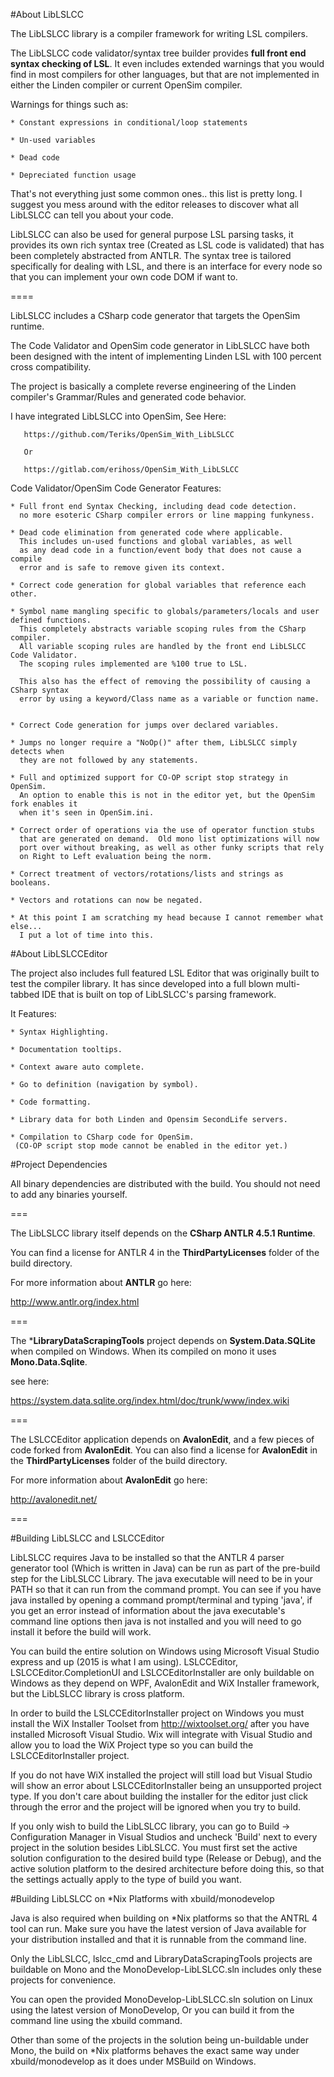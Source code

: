#About LibLSLCC 
 
The LibLSLCC library is a compiler framework for writing LSL compilers.

The LibLSLCC code validator/syntax tree builder provides **full front end syntax checking of LSL**.
It even includes extended warnings that you would find in most compilers for other languages,
but that are not implemented in either the Linden compiler or current OpenSim compiler.


Warnings for things such as: 

	* Constant expressions in conditional/loop statements
	
	* Un-used variables
	
	* Dead code
	
	* Depreciated function usage
	
	
That's not everything just some common ones.. this list is pretty long.
I suggest you mess around with the editor releases to discover what all 
LibLSLCC can tell you about your code.
	
	
LibLSLCC can also be used for general purpose LSL parsing tasks, it provides
its own rich syntax tree (Created as LSL code is validated) that has been completely
abstracted from ANTLR.  The syntax tree is tailored specifically for dealing with LSL,
and there is an interface for every node so that you can implement your own code DOM 
if want to.


====


LibLSLCC includes a CSharp code generator that targets the OpenSim runtime.

The Code Validator and OpenSim code generator in LibLSLCC have both been designed
with the intent of implementing Linden LSL with 100 percent cross compatibility.

The project is basically a complete reverse engineering of the Linden compiler's
Grammar/Rules and generated code behavior.



I have integrated LibLSLCC into OpenSim, See Here:

       https://github.com/Teriks/OpenSim_With_LibLSLCC 
 
       Or 
         
       https://gitlab.com/erihoss/OpenSim_With_LibLSLCC 


	   
	   
Code Validator/OpenSim Code Generator Features:

	* Full front end Syntax Checking, including dead code detection.  
	  no more esoteric CSharp compiler errors or line mapping funkyness.
	
	* Dead code elimination from generated code where applicable.
	  This includes un-used functions and global variables, as well
	  as any dead code in a function/event body that does not cause a compile 
	  error and is safe to remove given its context.
	
	* Correct code generation for global variables that reference each other.
	
	* Symbol name mangling specific to globals/parameters/locals and user defined functions.
	  This completely abstracts variable scoping rules from the CSharp compiler.
	  All variable scoping rules are handled by the front end LibLSLCC Code Validator.
	  The scoping rules implemented are %100 true to LSL.
	  
	  This also has the effect of removing the possibility of causing a CSharp syntax
	  error by using a keyword/Class name as a variable or function name.
	  
	  
	* Correct Code generation for jumps over declared variables.
	
	* Jumps no longer require a "NoOp()" after them, LibLSLCC simply detects when
	  they are not followed by any statements.
	
	* Full and optimized support for CO-OP script stop strategy in OpenSim.
	  An option to enable this is not in the editor yet, but the OpenSim fork enables it
	  when it's seen in OpenSim.ini.
	
	* Correct order of operations via the use of operator function stubs
	  that are generated on demand.  Old mono list optimizations will now
	  port over without breaking, as well as other funky scripts that rely
	  on Right to Left evaluation being the norm.
	  
	* Correct treatment of vectors/rotations/lists and strings as booleans.
	
	* Vectors and rotations can now be negated.
	
	* At this point I am scratching my head because I cannot remember what else...
	  I put a lot of time into this.
	  
	
#About LibLSLCCEditor

  
The project also includes full featured LSL Editor that was originally built to test the compiler library.
It has since developed into a full blown multi-tabbed IDE that is built on top of LibLSLCC's parsing framework. 

It Features:
	
	* Syntax Highlighting.
	
	* Documentation tooltips.

	* Context aware auto complete.
	
	* Go to definition (navigation by symbol).
	
	* Code formatting.
	
	* Library data for both Linden and Opensim SecondLife servers. 
	
	* Compilation to CSharp code for OpenSim.
	 (CO-OP script stop mode cannot be enabled in the editor yet.)
	

 

#Project Dependencies

All binary dependencies are distributed with the build.
You should not need to add any binaries yourself.

===

The LibLSLCC library itself depends on the **CSharp ANTLR 4.5.1 Runtime**.

You can find a license for ANTLR 4 in the **ThirdPartyLicenses** folder
of the build directory.

For more information about **ANTLR** go here:

http://www.antlr.org/index.html


===

The ***LibraryDataScrapingTools** project depends on **System.Data.SQLite**
when compiled on Windows.  When its compiled on mono it uses **Mono.Data.Sqlite**.

see here: 

https://system.data.sqlite.org/index.html/doc/trunk/www/index.wiki


===

The LSLCCEditor application depends on **AvalonEdit**, and a few pieces
of code forked from **AvalonEdit**.  You can also find a license for **AvalonEdit**
in the **ThirdPartyLicenses** folder of the build directory.

 
For more information about **AvalonEdit** go here:

http://avalonedit.net/


=== 

 
 
#Building LibLSLCC and LSLCCEditor 
 
 
LibLSLCC requires Java to be installed so that the ANTLR 4 parser generator tool (Which is written in Java) can be run as
part of the pre-build step for the LibLSLCC Library.  The java executable will need to be in your PATH so that it can run from the
command prompt.  You can see if you have java installed by opening a command prompt/terminal and typing 'java', if you get an error
instead of information about the java executable's command line options then java is not installed and you will need to go
install it before the build will work.
 
You can build the entire solution on Windows using Microsoft Visual Studio express and up (2015 is what I am using).
LSLCCEditor, LSLCCEditor.CompletionUI and LSLCCEditorInstaller are only buildable on Windows as they depend on WPF, AvalonEdit
and WiX Installer framework,  but the LibLSLCC library is cross platform.
 
In order to build the LSLCCEditorInstaller project on Windows you must install the WiX Installer Toolset from http://wixtoolset.org/
after you have installed Microsoft Visual Studio.  Wix will integrate with Visual Studio and allow you to load the WiX Project
type so you can build the LSLCCEditorInstaller project.
 
If you do not have WiX installed the project will still load but Visual Studio will show an error about LSLCCEditorInstaller
being an unsupported project type.  If you don't care about building the installer for the editor just click through the error
and the project will be ignored when you try to build.
 
If you only wish to build the LibLSLCC library, you can go to Build -> Configuration Manager in Visual Studios and uncheck 'Build'
next to every project in the solution besides LibLSLCC.  You must first set the active solution configuration to the desired build
type (Release or Debug), and the active solution platform to the desired architecture before doing this, so that the settings actually
apply to the type of build you want.
 

 
#Building LibLSLCC on *Nix Platforms with xbuild/monodevelop 
 
 
Java is also required when building on *Nix platforms so that the ANTRL 4 tool can run.  Make sure you have the latest
version of Java available for your distribution installed and that it is runnable from the command line.
 
Only the LibLSLCC, lslcc_cmd and LibraryDataScrapingTools projects are buildable on Mono and the MonoDevelop-LibLSLCC.sln includes
only these projects for convenience.
 
You can open the provided MonoDevelop-LibLSLCC.sln solution on Linux using the latest version of MonoDevelop,
Or you can build it from the command line using the xbuild command.
 
Other than some of the projects in the solution being un-buildable under Mono, the build on *Nix platforms behaves the exact same way
under xbuild/monodevelop as it does under MSBuild on Windows.
